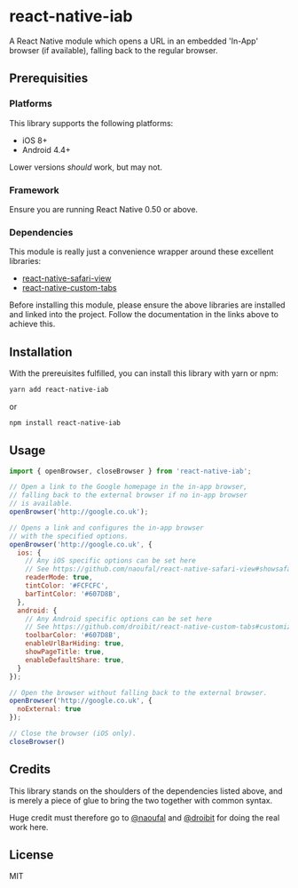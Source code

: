 # react-native-iab

A React Native module which opens a URL in an embedded 'In-App' browser (if available), falling back to the regular browser.

## Prerequisities

### Platforms

This library supports the following platforms:

- iOS 8+
- Android 4.4+

Lower versions _should_ work, but may not.

### Framework

Ensure you are running React Native 0.50 or above.

### Dependencies

This module is really just a convenience wrapper around these excellent libraries:

- [react-native-safari-view](https://github.com/naoufal/react-native-safari-view)
- [react-native-custom-tabs](https://github.com/droibit/react-native-custom-tabs)

Before installing this module, please ensure the above libraries are installed and linked into the project. Follow the documentation in the links above to achieve this.

## Installation

With the prereuisites fulfilled, you can install this library with yarn or npm:

``` bash
yarn add react-native-iab
```

or

``` bash
npm install react-native-iab
```

## Usage

``` js
import { openBrowser, closeBrowser } from 'react-native-iab';

// Open a link to the Google homepage in the in-app browser,
// falling back to the external browser if no in-app browser
// is available.
openBrowser('http://google.co.uk');

// Opens a link and configures the in-app browser
// with the specified options.
openBrowser('http://google.co.uk', {
  ios: {
    // Any iOS specific options can be set here
    // See https://github.com/naoufal/react-native-safari-view#showsafarioptions
    readerMode: true,
    tintColor: '#FCFCFC',
    barTintColor: '#607D8B',
  },
  android: {
    // Any Android specific options can be set here
    // See https://github.com/droibit/react-native-custom-tabs#customized-for-android
    toolbarColor: '#607D8B',
    enableUrlBarHiding: true,
    showPageTitle: true,
    enableDefaultShare: true,
  }
});

// Open the browser without falling back to the external browser.
openBrowser('http://google.co.uk', {
  noExternal: true
});

// Close the browser (iOS only).
closeBrowser()
```

## Credits

This library stands on the shoulders of the dependencies listed above, and is merely a piece of glue to bring the two together with common syntax.

Huge credit must therefore go to [@naoufal](https://github.com/naoufal) and [@droibit](https://github.com/droibit) for doing the real work here.

## License

MIT
